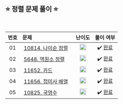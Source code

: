 ## ⭐️ 정렬 문제 풀이 ⭐️ 

<br>

| **번호** | **문제** | **난이도** | **풀이 여부** |
|:--------:|:--------|:----------:|:-----------:|
| 01 | &nbsp;[10814. 나이순 정렬](https://www.acmicpc.net/problem/10814)&nbsp;&nbsp; | &nbsp;&nbsp;<img src="https://github.com/yuuforest/Baekjoon/assets/97596022/16c246cd-0ac7-4c70-8e59-ae53094efefd" width="20"/>&nbsp;&nbsp; | &nbsp;✔️ [완료](https://github.com/yuuforest/Baekjoon/blob/main/python/%EC%A0%95%EB%A0%AC/Prob10814.py)&nbsp; |
| 02 | &nbsp;[5648. 역원소 정렬](https://www.acmicpc.net/problem/5648)&nbsp;&nbsp; | &nbsp;&nbsp;<img src="https://github.com/yuuforest/Baekjoon/assets/97596022/16c246cd-0ac7-4c70-8e59-ae53094efefd" width="20"/>&nbsp;&nbsp; | &nbsp;✔️ [완료](https://github.com/yuuforest/Baekjoon/blob/main/python/%EC%A0%95%EB%A0%AC/Prob5648.py)&nbsp; |
| 03 | &nbsp;[11652. 카드](https://www.acmicpc.net/problem/11652)&nbsp;&nbsp; | &nbsp;&nbsp;<img src="https://github.com/yuuforest/Baekjoon/assets/97596022/3c7e9f4b-e603-404f-b612-258d66475421" width="20"/>&nbsp;&nbsp; | &nbsp;✔️ [완료](https://github.com/yuuforest/Baekjoon/blob/main/python/%EC%A0%95%EB%A0%AC/Prob11652.py)&nbsp; |
| 04 | &nbsp;[11656. 접미사 배열](https://www.acmicpc.net/problem/11656)&nbsp;&nbsp; | &nbsp;&nbsp;<img src="https://github.com/yuuforest/Baekjoon/assets/97596022/3c7e9f4b-e603-404f-b612-258d66475421" width="20"/>&nbsp;&nbsp; | &nbsp;✔️ [완료](https://github.com/yuuforest/Baekjoon/blob/main/python/%EC%A0%95%EB%A0%AC/Prob11656.py)&nbsp; |
| 05 | &nbsp;[10825. 국영수](https://www.acmicpc.net/problem/10825)&nbsp;&nbsp; | &nbsp;&nbsp;<img src="https://github.com/yuuforest/Baekjoon/assets/97596022/3c7e9f4b-e603-404f-b612-258d66475421" width="20"/>&nbsp;&nbsp; | &nbsp;✔️ [완료](https://github.com/yuuforest/Baekjoon/blob/main/python/%EC%A0%95%EB%A0%AC/Prob10825.py)&nbsp; |